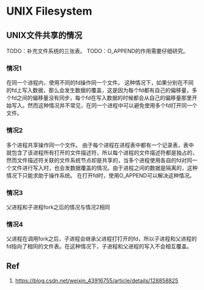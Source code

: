 # UNIX Filesystem

## UNIX文件共享的情况

TODO：补充文件系统的三张表。
TODO：O_APPEND的作用需要仔细研究。

### 情况1

在同一个进程内，使用不同的fd操作同一个文件。
这种情况下，如果分别在不同的fd上写入数据，那么会发生数据的覆盖，这是因为每个fd都有自己的偏移量，多个fd之间的偏移量没有同步，每个fd在写入数据的时候都会从自己的偏移量那里开始写入。然而这种情况并不常见，在同一个进程中可以避免使用多个fd打开同一个文件。

### 情况2

多个进程共享操作同一个文件。
由于每个进程在进程表中都有一个记录表，表中就包含了该进程所有打开的文件描述符，所以每个进程的文件描述符都是独占的，然而文件描述符关联的文件系统节点却是共享的，当多个进程使用各自的fd对同一个文件进行写入时，也会发数据覆盖的情况。由于进程之间的数据是隔离的，这种情况下只能求助于操作系统。
在打开fd时，使用O_APPEND可以解决这种情况。

### 情况3

父进程和子进程fork之后的情况与情况2相同

### 情况4

父进程在调用fork之后，子进程会继承父进程打打开的fd，所以子进程和父进程的fd指向了相同的文件表。在这种情况下，子进程和父进程的写入不会相互覆盖。

## Ref

1. <https://blog.csdn.net/weixin_43916755/article/details/128858825>
